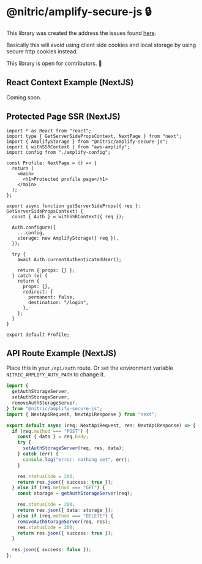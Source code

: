 # @nitric/amplify-secure-js 🔒

This library was created the address the issues found [here](https://github.com/aws-amplify/amplify-js/issues/8147).

Basically this will avoid using client side cookies and local storage by using secure http cookies instead.

This library is open for contributors. 🚀

## React Context Example (NextJS)

Coming soon.

## Protected Page SSR (NextJS)

```tsx
import * as React from "react";
import type { GetServerSidePropsContext, NextPage } from "next";
import { AmplifyStorage } from "@nitric/amplify-secure-js";
import { withSSRContext } from "aws-amplify";
import config from "./amplify-config";

const Profile: NextPage = () => {
  return (
    <main>
      <h1>Protected profile page</h1>
    </main>
  );
};

export async function getServerSideProps({ req }: GetServerSidePropsContext) {
  const { Auth } = withSSRContext({ req });

  Auth.configure({
    ...config,
    storage: new AmplifyStorage({ req }),
  });

  try {
    await Auth.currentAuthenticatedUser();

    return { props: {} };
  } catch (e) {
    return {
      props: {},
      redirect: {
        permanent: false,
        destination: "/login",
      },
    };
  }
}

export default Profile;
```

## API Route Example (NextJS)

Place this in your `/api/auth` route. Or set the environment variable `NITRIC_AMPLIFY_AUTH_PATH` to change it.

```ts
import {
  getAuthStorageServer,
  setAuthStorageServer,
  removeAuthStorageServer,
} from "@nitric/amplify-secure-js";
import { NextApiRequest, NextApiResponse } from "next";

export default async (req: NextApiRequest, res: NextApiResponse) => {
  if (req.method === "POST") {
    const { data } = req.body;
    try {
      setAuthStorageServer(req, res, data);
    } catch (err) {
      console.log("error: nothing set", err);
    }

    res.statusCode = 200;
    return res.json({ success: true });
  } else if (req.method === "GET") {
    const storage = getAuthStorageServer(req);

    res.statusCode = 200;
    return res.json({ data: storage });
  } else if (req.method === "DELETE") {
    removeAuthStorageServer(req, res);
    res.statusCode = 200;
    return res.json({ success: true });
  }

  res.json({ success: false });
};
```
